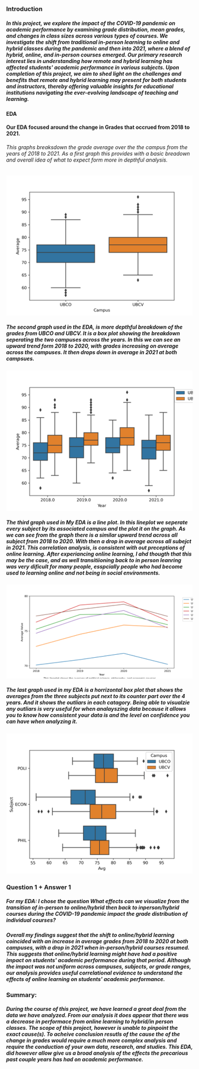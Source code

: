 ### Introduction 
##### In this project, we explore the impact of the COVID-19 pandemic on academic performance by examining grade distribution, mean grades, and changes in class sizes across various types of courses. We investigate the shift from traditional in-person learning to online and hybrid classes during the pandemic and then into 2021, where a blend of hybrid, online, and in-person courses emerged. Our primary research interest lies in understanding how remote and hybrid learning has affected students' academic performance in various subjects. Upon completion of this project, we aim to shed light on the challenges and benefits that remote and hybrid learning may present for both students and instructors, thereby offering valuable insights for educational institutions navigating the ever-evolving landscape of teaching and learning.

#### EDA
#### Our EDA focused around the change in Grades that occrued from 2018 to 2021.
###### This graphs breaksdown the grade average over the the campus from the years of 2018 to 2021. As a first graph this provides with a basic breadown and overall idea of what to expect form more in depthful analysis. 

![Graph 1](images/analysis1image.png)
##### The second graph used in the EDA, is more depthful breakdown of the grades from UBCO and UBCV. It is a box plot showing the breakdown seperating the two campuses across the years. In this we can see an upward trend form 2018 to 2020, with grades increasing on average across the campuses. It then drops down in average in 2021 at both campsues. 

![Graph 1](images/analysis1image2.png)

##### The third graph used in My EDA is a line plot. In this lineplot we seperate every subject by its associated campus and the plot it on the graph. As we can see from the graph there is a similar upward trend across all subject from 2018 to 2020. With then a drop in average across all subejct in 2021. This correlation analysis, is consistent with out preceptions of online learning. After experiancing online learning, I ahd thougth that this may be the case, and as well transitiioning back to in person leanring was very dificult for many people, esspcially people who had become used to learning online and not being in social environments. 
![Graph 1](images/analysis1image3.png)

##### The last graph used in my EDA is a horrizontal box plot that shows the averages from the three subjects put next to its counter part over the 4 years. And it shows the outliars in each catagory. Being able to visualzie any outliars is very useful for when analayszing data because it allows you to know how consistent your data is and the level on confidence you can have when analyzing it. 

![Graph 1](images/analysis1image4.png)

### Question 1 + Answer 1
##### For my EDA: I chose the question What effects can we visualize from the transition of in-person to online/hybrid then back to inperson/hybrid courses during the COVID-19 pandemic impact the grade distribution of individual courses? 


##### Overall my findings suggest that the shift to online/hybrid learning coincided with an increase in average grades from 2018 to 2020 at both campuses, with a drop in 2021 when in-person/hybrid courses resumed. This suggests that online/hybrid learning might have had a positive impact on students' academic performance during that period. Although the impact was not uniform across campuses, subjects, or grade ranges, our analysis provides useful correlational evidence to understand the effects of online learning on students' academic performance.

### Summary:

##### During the course of this project, we have learned a great deal from the data we have analyzed. From our analysis it does appear that there was a decrease in performace from online learning to hybrid/in person classes. The scope of this project, however is unable to pinpoint the exact cause(s). To acheive conclusion resutls of the cause the of the change in grades would require a much more complex analysis and require the conduction of your own data, research, and studies. This EDA, did however allow give us a broad analysis of the effects the precarious past couple years has had on academic performance.
